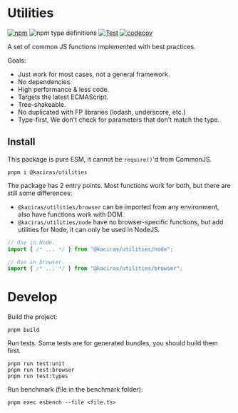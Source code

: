 # Utilities

[![npm](https://img.shields.io/npm/v/@kaciras/utilities)](https://www.npmjs.com/package/@kaciras/utilities)
![npm type definitions](https://img.shields.io/npm/types/%40kaciras%2Futilities)
[![Test](https://github.com/Kaciras/utilities/actions/workflows/test.yml/badge.svg)](https://github.com/Kaciras/utilities/actions/workflows/test.yml)
[![codecov](https://codecov.io/gh/Kaciras/utilities/branch/master/graph/badge.svg?token=LVN4Y86T39)](https://codecov.io/gh/Kaciras/utilities)

A set of common JS functions implemented with best practices.

Goals:

* Just work for most cases, not a general framework.
* No dependencies.
* High performance & less code.
* Targets the latest ECMAScript.
* Tree-shakeable.
* No duplicated with FP libraries (lodash, underscore, etc.)
* Type-first, We don't check for parameters that don't match the type.

## Install

This package is pure ESM, it cannot be `require()`'d from CommonJS.

```
pnpm i @kaciras/utilities
```

The package has 2 entry points. Most functions work for both, but there are still some differences:

* `@kaciras/utilities/browser` can be imported from any environment, also have functions work with DOM.
* `@kaciras/utilities/node` have no browser-specific functions, but add utilities for Node, it can only be used in NodeJS.

```javascript
// Use in Node.
import { /* ... */ } from "@kaciras/utilities/node";

// Use in browser.
import { /* ... */ } from "@kaciras/utilities/browser";
```

# Develop

Build the project:

```shell
pnpm build
```

Run tests. Some tests are for generated bundles, you should build them first.

```shell
pnpm run test:unit
pnpm run test:browser
pnpm run test:types
```

Run benchmark (file in the benchmark folder):

```shell
pnpm exec esbench --file <file.ts>
```
